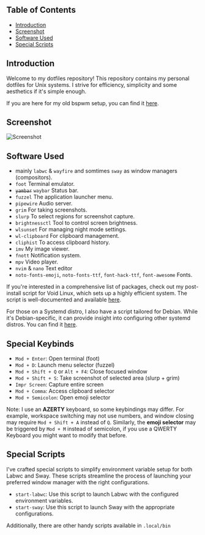 ## Table of Contents
- [Introduction](#introduction)
- [Screenshot](#screenshot)
- [Software Used](#software-used)
- [Special Scripts](#special-scripts)

## Introduction

Welcome to my dotfiles repository! This repository contains my personal dotfiles for Unix systems. I strive for efficiency, simplicity and some aesthetics if it's simple enough.

If you are here for my old bspwm setup, you can find it [here](https://github.com/speyll/misc-dotfiles).

## Screenshot

![Screenshot](https://i.ibb.co/TvdZp1D/grimoptimized.webp)

## Software Used

  - mainly `labwc` & `wayfire` and somtimes `sway` as window managers (compositors).
  - `foot` Terminal emulator.
  - ~~`yambar`~~ `waybar` Status bar.
  - `fuzzel` The application launcher menu.
  - `pipewire` Audio server.
  - `grim` For taking screenshots.
  - `slurp` To select regions for screenshot capture.
  - `brightnessctl` Tool to control screen brightness.
  - `wlsunset` For managing night mode settings.
  - `wl-clipboard` For clipboard management.
  - `cliphist` To access clipboard history.
  - `imv` My image viewer.
  - `fnott` Notification system.
  - `mpv` Video player.
  - `nvim` & `nano` Text editor
  - `noto-fonts-emoji`, `noto-fonts-ttf`, `font-hack-ttf`, `font-awesome` Fonts.

If you're interested in a comprehensive list of packages, check out my post-install script for Void Linux, which sets up a highly efficient system. The script is well-documented and available [here](https://gist.github.com/Speyll/b2c46449fb9a9be44f07be3a81f01a2b).

For those on a Systemd distro, I also have a script tailored for Debian. While it's Debian-specific, it can provide insight into configuring other systemd distros. You can find it [here](https://gist.github.com/Speyll/852a81e28565a7dca2777a78da36eaa9).

## Special Keybinds

- `Mod + Enter`: Open terminal (foot)
- `Mod + D`: Launch menu selector (fuzzel)
- `Mod + Shift + Q` or `Alt + F4`: Close focused window
- `Mod + Shift + S`: Take screenshot of selected area (slurp + grim)
- `Impr Screen`: Capture entire screen
- `Mod + Comma`: Access clipboard selector
- `Mod + Semicolon`: Open emoji selector

Note: I use an **AZERTY** keyboard, so some keybindings may differ. For example, workspace switching may not use numbers, and window closing may require `Mod + Shift + A` instead of `Q`. Similarly, the **emoji selector** may be triggered by `Mod + M` instead of semicolon, if you use a QWERTY Keyboard you might want to modify that before.

## Special Scripts

I've crafted special scripts to simplify environment variable setup for both Labwc and Sway. These scripts streamline the process of launching your preferred window manager with the right configurations.

- `start-labwc`: Use this script to launch Labwc with the configured environment variables.
- `start-sway`: Use this script to launch Sway with the appropriate configurations.

Additionally, there are other handy scripts available in `.local/bin`
